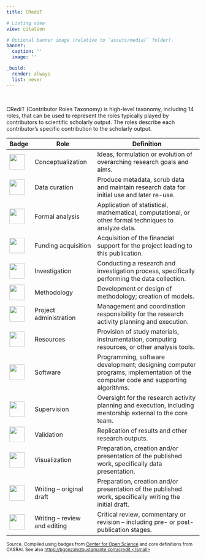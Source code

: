 ```yaml
---
title: CRediT

# Listing view
view: citation

# Optional banner image (relative to `assets/media/` folder).
banner:
  caption: ''
  image: ''

_build:
  render: always
  list: never
---
```


<br>

CRediT (Contributor Roles Taxonomy) is high-level taxonomy, including 14 roles, that can be used to represent the roles typically played by contributors to scientific scholarly output. The roles describe each contributor’s specific contribution to the scholarly output.

| **Badge** | **Role** | **Definition**
|---|---|---|
| <img src="/badges/conceptualization.png" align="center" width="40" /> | Conceptualization | Ideas, formulation or evolution of overarching research goals and aims. |
| <img src="/badges/data_curation.png" align="center" width="40" /> | Data curation | Produce metadata, scrub data and maintain research data for initial use and later re-use. |
| <img src="/badges/formal_analysis.png" align="center" width="40" /> | Formal analysis | Application of statistical, mathematical, computational, or other formal techniques to analyze data. |
| <img src="/badges/funding_acquisition.png" align="center" width="40" /> | Funding acquisition | Acquisition of the financial support for the project leading to this publication. |
| <img src="/badges/investigation.png" align="center" width="40" /> | Investigation | Conducting a research and investigation process, specifically performing the data collection. |
| <img src="/badges/methodology.png" align="center" width="40" /> | Methodology | Development or design of methodology; creation of models. |
| <img src="/badges/project_administration.png" align="center" width="40" /> | Project administration | Management and coordination responsibility for the research activity planning and execution. |
| <img src="/badges/resources.png" align="center" width="40" /> | Resources | Provision of study materials, instrumentation, computing resources, or other analysis tools. |
| <img src="/badges/computation.png" align="center" width="40" /> | Software | Programming, software development; designing computer programs; implementation of the computer code and supporting algorithms. |
| <img src="/badges/supervision.png" align="center" width="40" /> | Supervision | Oversight for the research activity planning and execution, including mentorship external to the core team. |
| <img src="/badges/testing.png" align="center" width="40" /> | Validation | Replication of results and other research outputs. |
| <img src="/badges/data_visualization.png" align="center" width="40" /> | Visualization | Preparation, creation and/or presentation of the published work, specifically data presentation. |
| <img src="/badges/writing_initial_draft.png" align="center" width="40" /> | Writing – original draft | Preparation, creation and/or presentation of the published work, specifically writing the initial draft. |
| <img src="/badges/writing_review.png" align="center" width="40" /> | Writing – review and editing | Critical review, commentary or revision – including pre- or post-publication stages. |

<small>Source. Compiled using badges from [Center for Open Science](https://github.com/CenterForOpenScience/open_research_badges) and core definitions from CASRAI. See also https://bgonzalezbustamante.com/credit.</small>